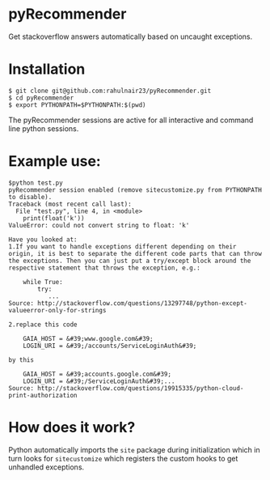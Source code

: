 # pyRecommender

Get stackoverflow answers automatically based on uncaught exceptions.

# Installation

```
$ git clone git@github.com:rahulnair23/pyRecommender.git
$ cd pyRecommender
$ export PYTHONPATH=$PYTHONPATH:$(pwd)
```

The pyRecommender sessions are active for all interactive and command line python sessions.


# Example use:
```
$python test.py
pyRecommender session enabled (remove sitecustomize.py from PYTHONPATH to disable).
Traceback (most recent call last):
  File "test.py", line 4, in <module>
    print(float('k'))
ValueError: could not convert string to float: 'k'

Have you looked at: 
1.If you want to handle exceptions different depending on their origin, it is best to separate the different code parts that can throw the exceptions. Then you can just put a try/except block around the respective statement that throws the exception, e.g.:

    while True:
        try:
           ...
Source: http://stackoverflow.com/questions/13297748/python-except-valueerror-only-for-strings

2.replace this code

    GAIA_HOST = &#39;www.google.com&#39;
    LOGIN_URI = &#39;/accounts/ServiceLoginAuth&#39;

by this

    GAIA_HOST = &#39;accounts.google.com&#39;
    LOGIN_URI = &#39;/ServiceLoginAuth&#39;...
Source: http://stackoverflow.com/questions/19915335/python-cloud-print-authorization
```

# How does it work?

Python automatically imports the `site` package during initialization which in turn looks for `sitecustomize` which registers the custom hooks to get unhandled exceptions.